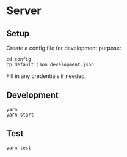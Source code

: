 # Server

## Setup

Create a config file for development purpose:

```
cd config
cp default.json development.json
```

Fill in any credentials if needed.

## Development

```
yarn
yarn start
```

## Test

```
yarn test
```
